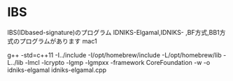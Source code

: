 # IBS
IBS(IDbased-signature)のプログラム
IDNIKS-Elgamal,IDNIKS- ,BF方式,BB1方式のプログラムがあります mac1

g++ -std=c++11 -I../include -I/opt/homebrew/include -L/opt/homebrew/lib -L../lib -lmcl -lcrypto -lgmp -lgmpxx -framework CoreFoundation -w -o idniks-elgamal idniks-elgamal.cpp